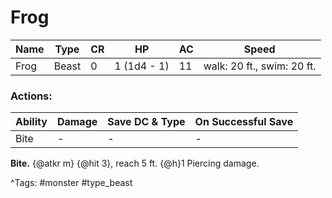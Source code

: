 # Frog

| Name | Type | CR | HP | AC | Speed |
|------|------|----|----|----|-------|
| Frog | Beast | 0 | 1 (1d4 - 1) | 11 | walk: 20 ft., swim: 20 ft. |

### Actions:

| Ability | Damage | Save DC & Type | On Successful Save |
|---------|--------|----------------|--------------------|
| Bite | - | - | - |


**Bite.** {@atkr m} {@hit 3}, reach 5 ft. {@h}1 Piercing damage.

^Tags: #monster #type_beast